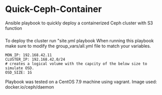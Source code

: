 # Quick-Ceph-Container
Ansible playbook to quickly deploy a containerized Ceph cluster with S3 function

###
To deploy the cluster run "site.yml playbook
When running this playbook make sure to modify the group_vars/all.yml file to match your variables.
```
MON_IP: 192.168.42.11
CLUSTER_IP: 192.168.42.0/24
# creates a logical volume with the capcity of the below size to simulate OSD.
OSD_SIZE: 1G
```


Playbook was tested on a CentOS 7.9 machine using vagrant.
Image used: docker.io/ceph/daemon
